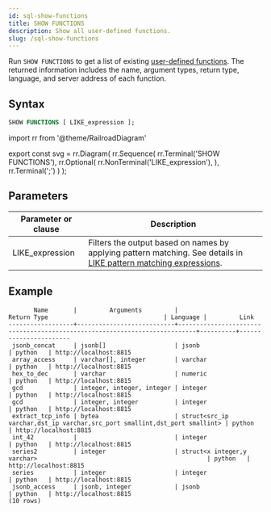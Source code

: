 ```yaml
---
id: sql-show-functions
title: SHOW FUNCTIONS
description: Show all user-defined functions.
slug: /sql-show-functions
---
```


Run `SHOW FUNCTIONS` to get a list of existing [user-defined functions](/sql/udf/user-defined-functions.md). The returned information includes the name, argument types, return type, language, and server address of each function.


## Syntax

```sql
SHOW FUNCTIONS [ LIKE_expression ];
```


import rr from '@theme/RailroadDiagram'

export const svg = rr.Diagram(
    rr.Sequence(
        rr.Terminal('SHOW FUNCTIONS'),
        rr.Optional(
            rr.NonTerminal('LIKE_expression'),
        ),
        rr.Terminal(';')
    )
);

<drawer SVG={svg} />

## Parameters

|Parameter or clause        | Description           |
|---------------------------|-----------------------|
|LIKE_expression| Filters the output based on names by applying pattern matching. See details in [LIKE pattern matching expressions](/sql/functions-operators/sql-function-string.md#like-pattern-matching-expressions).|

## Example

```
       Name       |         Arguments         |                                Return Type                                | Language |         Link
------------------+---------------------------+---------------------------------------------------------------------------+----------+-----------------------
 jsonb_concat     | jsonb[]                   | jsonb                                                                     | python   | http://localhost:8815
 array_access     | varchar[], integer        | varchar                                                                   | python   | http://localhost:8815
 hex_to_dec       | varchar                   | numeric                                                                   | python   | http://localhost:8815
 gcd              | integer, integer, integer | integer                                                                   | python   | http://localhost:8815
 gcd              | integer, integer          | integer                                                                   | python   | http://localhost:8815
 extract_tcp_info | bytea                     | struct<src_ip varchar,dst_ip varchar,src_port smallint,dst_port smallint> | python   | http://localhost:8815
 int_42           |                           | integer                                                                   | python   | http://localhost:8815
 series2          | integer                   | struct<x integer,y varchar>                                               | python   | http://localhost:8815
 series           | integer                   | integer                                                                   | python   | http://localhost:8815
 jsonb_access     | jsonb, integer            | jsonb                                                                     | python   | http://localhost:8815
(10 rows)
```

